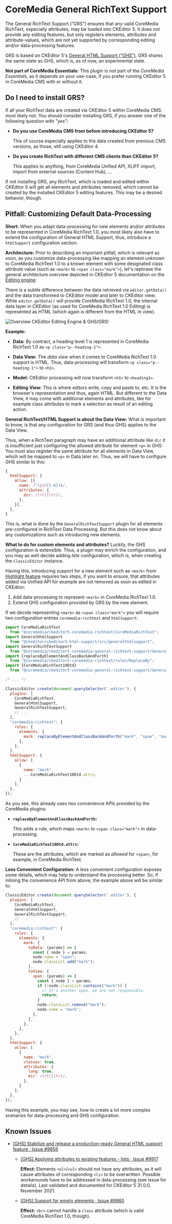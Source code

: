 # CoreMedia General RichText Support

The General RichText Support (“GRS”) ensures that any valid CoreMedia RichText,
especially attributes, may be loaded into CKEditor 5. It does not provide any
editing features, but only registers elements, attributes and attribute-values,
which are not yet supported by corresponding editing and/or data-processing
features.

GRS is based on CKEditor 5's [General HTML Support (“GHS”)][GHS]. GRS shares the
same state as GHS, which is, as of now, an experimental state.

**Not part of CoreMedia Essentials:** This plugin is not part of the
_CoreMedia Essentials_, as it depends on your use-case, if you prefer running
CKEditor 5 in CoreMedia CMS with or without it.

## Do I need to install GRS?

If all your RichText data are created via CKEditor 5 within CoreMedia CMS:
most likely not. You should consider installing GRS, if you answer one of the
following question with _"yes"_:

* **Do you use CoreMedia CMS from before introducing CKEditor 5?**

    This of course especially applies to the data created from previous
    CMS versions, as those, still using CKEditor 4.

* **Do you create RichText with different CMS clients than CKEditor 5?**

    This applies to anything, from CoreMedia Unified API, XLIFF import,
    import from external sources (Content Hub), …

If not installing GRS, any RichText, which is loaded and edited within
CKEditor 5 will get all elements and attributes removed, which cannot be created
by the installed CKEditor 5 editing features. This may be a desired behavior,
though.

## Pitfall: Customizing Default Data-Processing

**Short:** When you adapt data-processing for new elements and/or attributes
to be represented in CoreMedia RichText 1.0, you most likely also have to
extend the configuration of General HTML Support, thus, introduce a
`htmlSupport` configuration section.

**Architecture:** Prior to describing an important pitfall, which is relevant
as soon, as you customize data-processing like mapping an element unknown to
CoreMedia RichText 1.0 to a known element with some designated class attribute
value (such as `<mark>` to `<span class="mark">`), let's rephrase the
general architecture overview depicted in CKEditor 5 documentation on the
[Editing engine][]:

There is a subtle difference between the data retrieved via `editor.getData()`
and the data transformed to CKEditor model and later to CKEditor view: While
`editor.getData()` will provide CoreMedia RichText 1.0, the internal data
layer in CKEditor (as used for CoreMedia RichText 1.0 Editing) is represented
as HTML (which again is different from the HTML in view).

![Overview CKEditor Editing Engine & GHS/GRS](docs/overview-ckeditor-editing-engine.normal.svg)!

**Example:**

* **Data:** By contract, a heading level 1 is represented in CoreMedia RichText
    1.0 as `<p class="p--heading-1">`.

* **Data View:** The _data view_ when it comes to CoreMedia RichText 1.0 support
    is HTML. Thus, data-processing will transform `<p class="p--heading-1">` to
    `<h1>`.

* **Model:** CKEditor processing will now transform `<h1>` to `<heading1>`.

* **Editing View:** This is where editors write, copy and paste to, etc. It is
    the browser's representation and thus, again HTML. But different to the
    Data View, it may come with additional elements and attributes, like for
    example class attributes to mark a selection as result of an editing
    action.

**General RichText/HTML Support is about the Data View:** What is important to
know, is that any configuration for GRS (and thus GHS) applies to the Data View.

Thus, when a RichText paragraph may have an additional attribute like `dir` it
is insufficient just configuring the allowed attribute for element `<p>` in
GHS: You must also register the same attribute for all elements in Data View,
which will be mapped to `<p>` in Data later on. Thus, we will have to configure
GHS similar to this:

```javascript
{
  htmlSupport: {
    allow: [{
      name: /^(p|h[1-6])$/,
      attributes: {
        dir: /(rtl|ltr)/,
      },
    }],
  },
}
```

This is, what is done by the `GeneralRichTextSupport` plugin for all elements
pre-configured in RichText Data Processing. But this does not know about any
customizations such as introducing new elements.

**What to do for custom elements and attributes?** Luckily, the GHS
configuration is extensible. Thus, a plugin may enrich the configuration, and
you may as well decide adding _late_ configuration, which is, when creating
the `ClassicEditor` instance.

Having this, introducing support for a new element such as `<mark>` from
[Highlight feature] requires two steps, if you want to ensure, that attributes
added via Unified API for example are not removed as soon as edited in CKEditor:

1. Add data-processing to represent `<mark>` in CoreMedia RichText 1.0.
2. Extend GHS configuration provided by GRS by the new element.

If we decide representing `<mark>` as `<span class="mark">` you will require
two configuration entries `coremedia:richtext` and `htmlSupport`:

```javascript
import CoreMediaRichText
  from "@coremedia/ckeditor5-coremedia-richtext/CoreMediaRichText";
import GeneralHtmlSupport
  from "@ckeditor/ckeditor5-html-support/src/generalhtmlsupport";
import GeneralRichTextSupport
  from "@coremedia/ckeditor5-coremedia-general-richtext-support/GeneralRichTextSupport";
import {replaceByElementAndClassBackAndForth}
  from "@coremedia/ckeditor5-coremedia-richtext/rules/ReplaceBy";
import {CoreMediaRichText10Dtd}
  from "@coremedia/ckeditor5-coremedia-general-richtext-support/GeneralRichTextSupport";

/* ... */

ClassicEditor.create(document.querySelector('.editor'), {
  plugins: [
    CoreMediaRichText,
    GeneralHtmlSupport,
    GeneralRichTextSupport,
    // ...
  ],
  "coremedia:richtext": {
    rules: {
      elements: {
        mark: replaceByElementAndClassBackAndForth("mark", "span", "mark"),
      },
    },
  },
  htmlSupport: {
    allow: [
      {
        name: "mark",
        ...CoreMediaRichText10Dtd.attrs,
      }
    ],
  },
});
```

As you see, this already uses two convenience APIs provided by the CoreMedia
plugins:

* **`replaceByElementAndClassBackAndForth`:**

    This adds a rule, which maps `<mark>` to `<span class="mark">` in
    data-processing.

* **`CoreMediaRichText10Dtd.attrs`:**

    These are the attributes, which are marked as _allowed_ for `<span>`,
    for example, in CoreMedia RichText.

**Less Convenient Configuration:** A less convenient configuration exposes some
details, which may help to understand the processing better. So, if inlining
the convenience API from above, the example above will be similar to:

```javascript
ClassicEditor.create(document.querySelector('.editor'), {
  plugins: [
    CoreMediaRichText,
    GeneralHtmlSupport,
    GeneralRichTextSupport,
    // ...
  ],
  "coremedia:richtext": {
    rules: {
      elements: {
        mark: {
          toData: (params) => {
            const { node } = params;
            node.name = "span";
            node.classList.add("mark");
          },
          toView: {
            span: (params) => {
              const { node } = params;
              if (!node.classList.contains("mark")) {
                // It's another span, we are not responsible.
                return;
              }
              node.classList.remove("mark");
              node.name = "mark";
            },
          },
        },
      },
    },
  },
  htmlSupport: {
    allow: [
      {
        name: "mark",
        classes: true,
        attributes: {
          lang: true,
          dir: /(rtl|ltr)/,
        },
      }
    ],
  },
});
```

Having this example, you may see, how to create a lot more complex scenarios
for data-processing and GHS configuration.

## Known Issues

* [\[GHS\] Stabilize and release a production-ready General HTML support feature · Issue #9856][CK#9856]

    * [\[GHS\] Applying attributes to existing features - lists · Issue #9917][CK#9917]

        **Effect:** Elements `<ol>`/`<ul>` should not have any attributes, as it
        will cause attributes of corresponding `<li>` to be overwritten. Possible
        workarounds have to be addressed in data-processing (see issue for details).
        Last validated and documented for CKEditor 5 31.0.0, November 2021.

    * [\[GHS\] Support for empty elements · Issue #9960][CK#9960]

        **Effect:** `<br>` cannot handle a `class` attribute (which is valid
        CoreMedia RichText 1.0, though).

[CK#9856]: <https://github.com/ckeditor/ckeditor5/issues/9856> "[GHS] Stabilize and release a production-ready General HTML support feature · Issue #9856 · ckeditor/ckeditor5"
[CK#9917]: <https://github.com/ckeditor/ckeditor5/issues/9917> "[GHS] Applying attributes to existing features - lists · Issue #9917 · ckeditor/ckeditor5"
[CK#9960]: <https://github.com/ckeditor/ckeditor5/issues/9960> "[GHS] Support for empty elements · Issue #9960 · ckeditor/ckeditor5"
[Editing engine]: <https://ckeditor.com/docs/ckeditor5/latest/framework/guides/architecture/editing-engine.html> "Editing engine - CKEditor 5 Documentation"
[GHS]: <https://ckeditor.com/docs/ckeditor5/latest/api/html-support.html> "CKEditor 5 HTML Support feature - CKEditor 5 API docs"
[Highlight feature]: <https://ckeditor.com/docs/ckeditor5/latest/features/highlight.html> "Highlight - CKEditor 5 Documentation"

